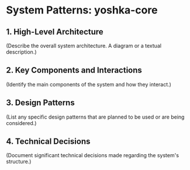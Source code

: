 # System Patterns: yoshka-core

## 1. High-Level Architecture
(Describe the overall system architecture. A diagram or a textual description.)

## 2. Key Components and Interactions
(Identify the main components of the system and how they interact.)

## 3. Design Patterns
(List any specific design patterns that are planned to be used or are being considered.)

## 4. Technical Decisions
(Document significant technical decisions made regarding the system's structure.)
